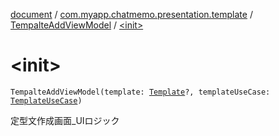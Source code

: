 [document](../../index.md) / [com.myapp.chatmemo.presentation.template](../index.md) / [TempalteAddViewModel](index.md) / [&lt;init&gt;](./-init-.md)

# &lt;init&gt;

`TempalteAddViewModel(template: `[`Template`](../../com.myapp.chatmemo.domain.model.entity/-template/index.md)`?, templateUseCase: `[`TemplateUseCase`](../../com.myapp.chatmemo.domain.usecase/-template-use-case/index.md)`)`

定型文作成画面_UIロジック

